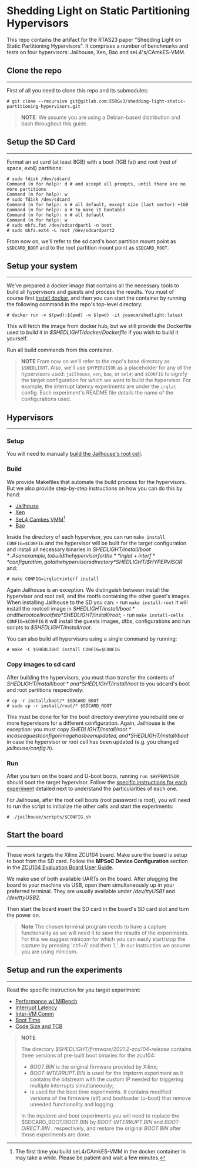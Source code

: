# Shedding Light on Static Partitioning Hypervisors

This repo contains the artifact for the RTAS23 paper "Shedding Light on Static Partitioning Hypervisors". It comprises a number of benchmarks and tests on
four hypervisors: Jailhouse, Xen, Bao and seL4's/CAmkES-VMM.

## Clone the repo
---

First of all you need to clone this repo and its submodules:

```
# git clone --recursive git@gitlab.com:ESRGv3/shedding-light-static-partitioning-hypervisors.git
```
> **NOTE**: We assume you are using a Debian-based distribution and bash throughout this guide.

## Setup the SD Card
---

Format an sd card (at least 8GB) with a boot (1GB fat) and root (rest of space,
ext4) partitions:

```
# sudo fdisk /dev/sdcard
Command (m for help): d # and accept all prompts, until there are no more partitions
Command (m for help): w
# sudo fdisk /dev/sdcard
Command (m for help): n # all default, except size (last sector) +1GB
Command (m for help): a # to make it bootable
Command (m for help): n # all default
Command (m for help): w
# sudo mkfs.fat /dev/sdcardpart1 -n boot
# sudo mkfs.ext4 -L root /dev/sdcardpart2 
```

From now on, we'll refer to the sd card's boot partition mount point as
`$SDCARD_BOOT` and to the root partition mount point as `$SDCARD_ROOT`.


## Setup your system
---

We've prepared a docker image that contains all the necessary tools to build
all hypervisors and guests and process the results. You must of course first
[install docker](https://docs.docker.com/engine/install/ubuntu/),
and then you can start the container by running the following command in the 
repo's top-level directory:

```
# docker run -v $(pwd):$(pwd) -w $(pwd) -it josecm/shedlight:latest
```

This will fetch the image from docker hub, but we still provide the Dockerfile
used to build it in *$SHEDLIGHT/docker/Dockerfile* if you wish to build it 
yourself.

Run all build commands from this container.

> **NOTE**
> From now on we'll refer to the repo's base directory as `$SHEDLIGHT`. Also,
> we'll use `$HYPERVISOR` as a placeholder for any of the hypervisors used:
> `jailhouse`, `xen`, `bao`, or `sel4`; and `$CONFIG` to signify the target
> configuration for which we want to build the hypervisor. For example, the
> interrupt latency experiments are under the `irqlat` config. Each experiment's
> README file details the name of the configurations used.

## Hypervisors
---

### Setup

You will need to manually [build the Jailhouse's root
cell](jailhouse/README.md#build-root-cell).

### Build

We provide Makefiles that automate the build process for the hypervisors. But
we also provide step-by-step instructions on how you can do this by hand:

- [Jailhouse](jailhouse/README.md)
- [Xen](xen/README.md)
- [SeL4 Camkes VMM](sel4/README.md)[^1]
- [Bao](bao/README.md)

Inside the directory of each hypervisor, you can run `make install
CONFIG=$CONFIG` and the hypervisor will be built for the target configuration
and install all necessary binaries in *$SHEDLIGHT/install/boot*. As an example,
to build the hypervisor for the **irqlat+interf** configuration, go to the
hypervisors directory *$SHEDLIGHT/$HYPERVISOR* and:

```
# make CONFIG=irqlat+interf install
```

Again Jailhouse is an exception. We distinguish between install the hypervisor
and root cell, and the rootfs containing the other guest's images. When
installing Jailhouse to the SD you can: - run `make install-root` it will
install the rootcell image in *$SHEDLIGHT/install/boot* and the root cell rootfs
to *$SHEDLIGHT/install/root*; - run `make install-cells CONFIG=$CONFIG` it will
install the guests images, dtbs, configurations and run scripts to
*$SHEDLIGHT/install/root*.

You can also build all hypervisors using a single command by running:

```
# make -C $SHEDLIGHT install CONFIG=$CONFIG
```

### Copy images to sd card

After building the hypervisors, you must than transfer the contents of
*$SHEDLIGHT/install/boot* and *$SHEDLIGHT/install/root* to you sdcard's boot and
root partitions respectively:

```
# cp -r install/boot/* $SDCARD_BOOT
# sudo cp -r install/root/* $SDCARD_ROOT 
```

This must be done for for the boot directory everytime you rebuild one or more
hypervisors for a different configuration. Again, Jailhouse is the exception:
you must copy *$SHEDLIGHT/install/root* in case a guest config or image has been
updated, and *$SHEDLIGHT/install/boot* in case the hypervisor or root cell has
been updated (e.g. you changed *jailhouse/config.h*).

### Run

After you turn on the board and U-boot boots, running `run $HYPERVISOR` should
boot the target hypervisor. Follow the [specific instructions for each
experiment](#setup-and-run-the-experiments) detailed next to understand the
particularities of each one.

For Jailhouse, after the root cell boots (root password is root), 
you will need to run the script to initialize the other cells and start
the experiments:

```
# ./jailhouse/scripts/$CONFIG.sh
```

## Start the board
---

These work targets the Xilinx ZCU104 board. Make sure the board is setup to boot
from the SD card. Follow the **MPSoC Device Configuration** section in the
[ZCU104 Evaluation Board User
Guide](https://www.xilinx.com/support/documentation/boards_and_kits/zcu104/ug1267-zcu104-eval-bd.pdf).

We make use of both available UARTs on the board. After plugging the board to
your machine via USB, open them simultaneously up in your preferred terminal.
They are usually available under */dev/ttyUSB1* and */dev/ttyUSB2*.

Then start the board insert the SD card in the board's SD card slot and turn the power on.

> **Note** The chosen terminal program needs to have a capture functionality as
we will need it to save the results of the experiments. For this we suggest
minicom for which you can easily start/stop the capture by pressing 'ctrl+A'
and then 'L'. In our instructios we assume you are using minicom.

## Setup and run the experiments
---

Read the specific instruction for you target experiment:

- [Performance w/ MiBench](experiments/mibench/README.md)
- [Interrupt Latency](experiments/irqlat/README.md)
- [Inter-VM Comm](experiments/comm/README.md)
- [Boot Time](experiments/boot/README.md)
- [Code Size and TCB](experiments/loc/README.md)

> **NOTE**
>
> The directory *$SHEDLIGHT/firmware/2021.2-zcu104-release* contains three
> versions of pre-built boot binaries for the zcu104:
> 
> - *BOOT.BIN* is the original firmware provided by Xilinx;
> - *BOOT-INTERRUPT.BIN* is used for the irqstorm experiment as it contains the
>   bitstream with the custom IP needed for triggering multiple interrupts
>   simultaneously;
> - is used for the boot time experiments. It contains modified
>   versions of the firmware (atf) and bootloader (u-boot) that remove uneeded
>   functionality and logging.
> 
> In the *irqstorm* and *boot* experiments you will need to replace the
> $SDCARD_BOOT/BOOT.BIN by *BOOT-INTERRUPT.BIN* and *BOOT-DIRECT.BIN* ,
> respectively, and restore the original *BOOT.BIN* after those experiments 
> are done.

[^1]: The first time you build seL4/CAmkES-VMM in the docker container in may
take a while. Please be patient and wait a few minutes.
